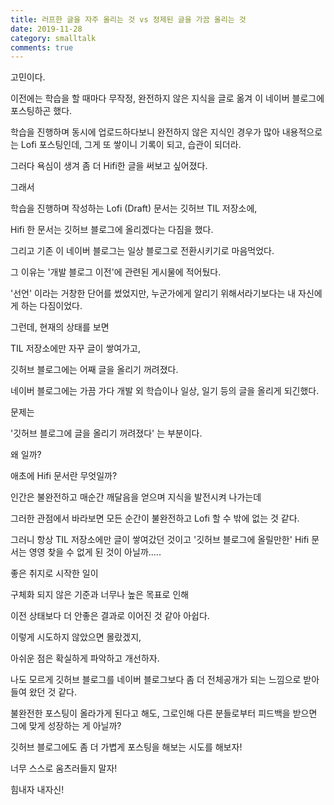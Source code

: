 ```yaml
---
title: 러프한 글을 자주 올리는 것 vs 정제된 글을 가끔 올리는 것
date: 2019-11-28
category: smalltalk
comments: true
---
```


고민이다.

이전에는 학습을 할 때마다 무작정, 완전하지 않은 지식을 글로 옮겨 이 네이버 블로그에 포스팅하곤 했다.

학습을 진행하며 동시에 업로드하다보니 완전하지 않은 지식인 경우가 많아 내용적으로는 Lofi 포스팅인데, 그게 또 쌓이니 기록이 되고, 습관이 되더라.

그러다 욕심이 생겨 좀 더 Hifi한 글을 써보고 싶어졌다.


그래서

학습을 진행하며 작성하는 Lofi (Draft) 문서는 깃허브 TIL 저장소에,

Hifi 한 문서는 깃허브 블로그에 올리겠다는 다짐을 했다.

그리고 기존 이 네이버 블로그는 일상 블로그로 전환시키기로 마음먹었다.

그 이유는 '개발 블로그 이전'에 관련된 게시물에 적어뒀다.

'선언' 이라는 거창한 단어를 썼었지만, 누군가에게 알리기 위해서라기보다는 내 자신에게 하는 다짐이었다.


그런데, 현재의 상태를 보면

TIL 저장소에만 자꾸 글이 쌓여가고,

깃허브 블로그에는 어째 글을 올리기 꺼려졌다.

네이버 블로그에는 가끔 가다 개발 외 학습이나 일상, 일기 등의 글을 올리게 되긴했다.


문제는

'깃허브 블로그에 글을 올리기 꺼려졌다' 는 부분이다.

왜 일까?


애초에 Hifi 문서란 무엇일까?

인간은 불완전하고 매순간 깨달음을 얻으며 지식을 발전시켜 나가는데

그러한 관점에서 바라보면 모든 순간이 불완전하고 Lofi 할 수 밖에 없는 것 같다.

그러니 항상 TIL 저장소에만 글이 쌓여갔던 것이고 '깃허브 블로그에 올릴만한' Hifi 문서는 영영 찾을 수 없게 된 것이 아닐까.....


좋은 취지로 시작한 일이

구체화 되지 않은 기준과 너무나 높은 목표로 인해

이전 상태보다 더 안좋은 결과로 이어진 것 같아 아쉽다.


이렇게 시도하지 않았으면 몰랐겠지,

아쉬운 점은 확실하게 파악하고 개선하자.


나도 모르게 깃허브 블로그를 네이버 블로그보다 좀 더 전체공개가 되는 느낌으로 받아들여 왔던 것 같다.

불완전한 포스팅이 올라가게 된다고 해도, 그로인해 다른 분들로부터 피드백을 받으면 그에 맞게 성장하는 게 아닐까?

깃허브 블로그에도 좀 더 가볍게 포스팅을 해보는 시도를 해보자!


너무 스스로 움츠러들지 말자!

힘내자 내자신!
